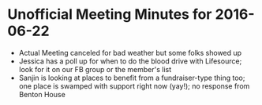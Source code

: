 Unofficial Meeting Minutes for 2016-06-22
=========================================

- Actual Meeting canceled for bad weather but some folks showed up
- Jessica has a poll up for when to do the blood drive with Lifesource; look for it on our FB group or the member's list
- Sanjin is looking at places to benefit from a fundraiser-type thing too; one place is swamped with support right now (yay!); no response from Benton House

